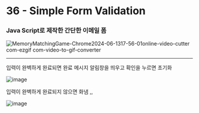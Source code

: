 <h1>36 - Simple Form Validation</h1>

<h3>Java Script로 제작한 간단한 이메일 폼</h3>

<p></p>

![MemoryMatchingGame-Chrome2024-06-1317-56-01online-video-cutter com-ezgif com-video-to-gif-converter](https://github.com/Yuika12321/2024_get_a_job/assets/131143940/f4736266-0d05-4e5a-9ee8-e2ec958a7be5)

---

<p>입력이 완벽하게 완료되면 완료 메시지 알림창을 띄우고 확인을 누르면 초기화</p>


![image](https://github.com/Yuika12321/2024_get_a_job/assets/131143940/1f984ab1-94c3-4a22-92c2-f7ace303d0d6)


<p>입력이 완벽하게 완료되지 않으면 화냄 ,,</p>

![image](https://github.com/Yuika12321/2024_get_a_job/assets/131143940/8b9cb0f1-95e2-4b5c-a783-f647756558ab)
